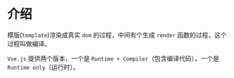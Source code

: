 # 介绍

模版(`template`)渲染成真实 `dom` 的过程，中间有个生成 `render` 函数的过程，这个过程叫做编译。

`Vue.js` 提供两个版本，一个是 `Runtime + Compiler`（包含编译代码），一个是 `Runtime only`（运行时）。

<img :src="$withBase('/assets/vue/start/lifecycle.png')"/>

